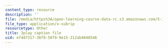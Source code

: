 ```yaml
---
content_type: resource
description: ''
file: /media/https%3A/open-learning-course-data-rc.s3.amazonaws.com/5-111-principles-of-chemical-science-fall-2008/ef4d731736f950799e15212ab4046546_pkNwvhEm1GQ.srt
file_type: application/x-subrip
resourcetype: Other
title: 3play caption file
uid: ef4d7317-36f9-5079-9e15-212ab4046546
---
```

